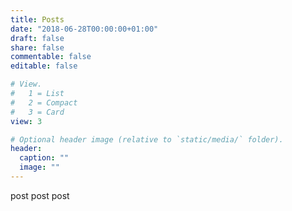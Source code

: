 ```yaml
---
title: Posts
date: "2018-06-28T00:00:00+01:00"
draft: false
share: false
commentable: false
editable: false

# View.
#   1 = List
#   2 = Compact
#   3 = Card
view: 3

# Optional header image (relative to `static/media/` folder).
header:
  caption: ""
  image: ""
---
```


post post post

